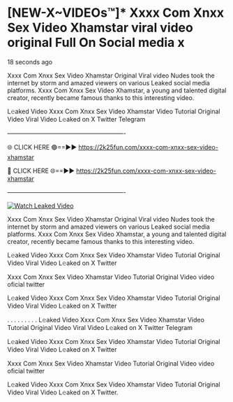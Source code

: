 # [NEW-X~VIDEOs™]* Xxxx Com Xnxx Sex Video Xhamstar viral video original Full On Social media x

18 seconds ago

Xxxx Com Xnxx Sex Video Xhamstar Original Viral video Nudes took the internet by storm and amazed viewers on various Leaked social media platforms. Xxxx Com Xnxx Sex Video Xhamstar, a young and talented digital creator, recently became famous thanks to this interesting video.

L𝚎aked Video Xxxx Com Xnxx Sex Video Xhamstar Video Tutorial Original Video Viral Video L𝚎aked on X Twitter Telegram

———————————————————-

🌐 CLICK HERE 🟢==►► https://2k25fun.com/xxxx-com-xnxx-sex-video-xhamstar

🔴 CLICK HERE 🌐==►► https://2k25fun.com/xxxx-com-xnxx-sex-video-xhamstar

———————————————————-

[![Watch Leaked Video](https://miro.medium.com/v2/resize:fit:828/format:webp/1*cilzJN44JGOrTw9NJCrNHA.gif "Watch Leaked Video")](https://2k25fun.com/xxxx-com-xnxx-sex-video-xhamstar)

Xxxx Com Xnxx Sex Video Xhamstar Original Viral video Nudes took the internet by storm and amazed viewers on various Leaked social media platforms. Xxxx Com Xnxx Sex Video Xhamstar, a young and talented digital creator, recently became famous thanks to this interesting video.

L𝚎aked Video Xxxx Com Xnxx Sex Video Xhamstar Video Tutorial Original Video Viral Video L𝚎aked on X Twitter

Xxxx Com Xnxx Sex Video Xhamstar Video Tutorial Original Video video oficial twitter

L𝚎aked Video Xxxx Com Xnxx Sex Video Xhamstar Video Tutorial Original Video Viral Video L𝚎aked on X Twitter

. . . . . . . . . L𝚎aked Video Xxxx Com Xnxx Sex Video Xhamstar Video Tutorial Original Video Viral Video L𝚎aked on X Twitter Telegram

L𝚎aked Video Xxxx Com Xnxx Sex Video Xhamstar Video Tutorial Original Video Viral Video L𝚎aked on X Twitter

Xxxx Com Xnxx Sex Video Xhamstar Video Tutorial Original Video video oficial twitter

L𝚎aked Video Xxxx Com Xnxx Sex Video Xhamstar Video Tutorial Original Video Viral Video L𝚎aked on X Twitter.